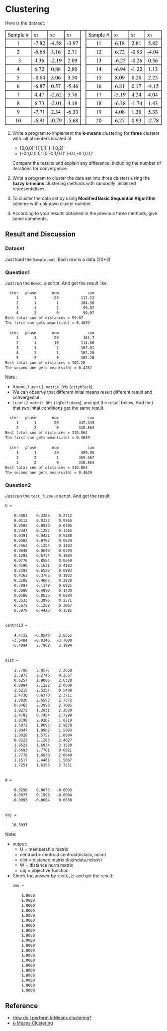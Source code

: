 Clustering
==========
Here is the dataset:

![dataset](https://raw.githubusercontent.com/timmy00274672/Clustering/master/img/dataset.jpg)

1. 	Write a program to implement the **k-means** clustering for **three** clusters with initial centers located at 
	* [0,0,0]' [1,1,1]' [-1,0,2]'
	* [-0.1,0,0.1]' [0,-0.1,0.1]' [-0.1,-0.1,0.1]'
	
	Compare the results and explain any difference, including the number of iterations for convergence. 
2. 	Write a program to cluster the data set into three clusters using the **fuzzy k-means** clustering methods with *randomly* initialized representatives.

3. 
	To cluster the data set by using **Modified Basic Sequential Algorithm** scheme with unknown cluster number.

4. 
	According to your results obtained in the previous three methods, give some comments.

## Result and Discussion

### Dataset
Just load the `Sample.mat`. Each row is a data.(20*3)

### Question1
Just run the `Demo1.m` script. And get the result like:

```
  iter	 phase	     num	         sum
     1	     1	      20	      112.12
     2	     1	       1	      104.56
     3	     1	       2	       99.07
     4	     2	       0	       99.07
Best total sum of distances = 99.07
The first one gets mean(silh) = 0.4639

  iter	 phase	     num	         sum
     1	     1	      20	       161.7
     2	     1	      10	      114.66
     3	     1	       2	      107.01
     4	     1	       1	      102.28
     5	     2	       0	      102.28
Best total sum of distances = 102.28
The second one gets mean(silh) = 0.4257
```

Note : 

- Above, I use `L1 metric DMs` (`cityblock`).
- We can observe that different inital means result different result and convergence.
- I use `L2 metric DMs` (`sqEuclidean`), and get the result below. And find that two inital conditions
	get the same result.

```
  iter	 phase	     num	         sum
     1	     1	      20	     347.345
     2	     2	       0	     310.864
Best total sum of distances = 310.864
The first one gets mean(silh) = 0.4639

  iter	 phase	     num	         sum
     1	     1	      20	      409.85
     2	     2	       1	     369.467
     3	     2	       0	     310.864
Best total sum of distances = 310.864
The second one gets mean(silh) = 0.4639
```

### Question2
Just run the `test_fuzme.m` script. And get the result:

```
U =

    0.4003    0.3285    0.2712
    0.0112    0.0123    0.9765
    0.8585    0.0930    0.0485
    0.7347    0.1287    0.1365
    0.0391    0.0421    0.9188
    0.0583    0.8783    0.0634
    0.7563    0.1254    0.1183
    0.8848    0.0648    0.0504
    0.1292    0.6724    0.1984
    0.0776    0.8584    0.0640
    0.4196    0.1621    0.4183
    0.2592    0.6526    0.0883
    0.4363    0.3705    0.1933
    0.3105    0.4065    0.2830
    0.7897    0.1179    0.0925
    0.3680    0.4890    0.1430
    0.0580    0.0536    0.8884
    0.3533    0.3896    0.2571
    0.5675    0.1258    0.3067
    0.3979    0.4426    0.1595


centroid =

    4.4722   -0.8540    2.8365
   -3.5404   -0.0346   -3.7680
   -5.4094    2.7908    3.1994


dist =

    2.7700    3.0577    3.3650
    2.3872    2.2746    0.2557
    0.6257    1.9006    2.6328
    0.8884    2.1222    2.0609
    2.6215    2.5254    0.5408
    2.4730    0.6370    2.3711
    1.0826    2.6583    2.7372
    0.6465    2.3890    2.7085
    2.9272    1.2831    2.3620
    2.4782    0.7454    2.7299
    1.8190    2.9267    1.8219
    1.6972    1.0695    2.9078
    1.0047    1.0902    1.5093
    1.8028    1.5757    1.8884
    0.8223    2.1283    2.4027
    1.9522    1.6934    3.1320
    2.6693    2.7761    0.6821
    1.7778    1.6930    2.0840
    1.1517    2.4461    1.5667
    1.7251    1.6356    2.7251


W =

    0.0256    0.0075   -0.0093
    0.0075    0.1993   -0.0004
   -0.0093   -0.0004    0.0638


obj =

   16.5037
```

Note:

- output:
	- U           = membership matrix
	- centroid    = centroid              centroid(nclass, ndim)
	- dist        = distance matrix       dist(ndata,nclass)
	- W           = distance norm matrix
	- obj         = objective function
- Check the answer by `sum(U,2)` and get the result:
	```
	ans =

	    1.0000
	    1.0000
	    1.0000
	    1.0000
	    1.0000
	    1.0000
	    1.0000
	    1.0000
	    1.0000
	    1.0000
	    1.0000
	    1.0000
	    1.0000
	    1.0000
	    1.0000
	    1.0000
	    1.0000
	    1.0000
	    1.0000
	    1.0000
	```

## Reference

- [How do I perform k-Means clustering?](http://www.matlab-cookbook.com/recipes/0100_Statistics/150_kmeans_clustering.html)
- [k-Means Clustering](http://www.mathworks.com/help/stats/k-means-clustering-12.html)
